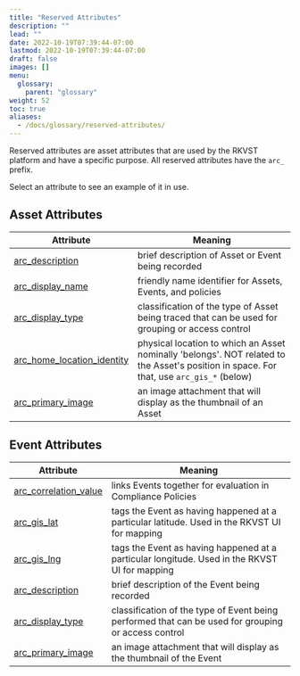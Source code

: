 ```yaml
---
title: "Reserved Attributes"
description: ""
lead: ""
date: 2022-10-19T07:39:44-07:00
lastmod: 2022-10-19T07:39:44-07:00
draft: false
images: []
menu: 
  glossary:
    parent: "glossary"
weight: 52
toc: true
aliases: 
  - /docs/glossary/reserved-attributes/
---
```


Reserved attributes are asset attributes that are used by the RKVST platform and have a specific purpose. All reserved attributes have the `arc_` prefix.

Select an attribute to see an example of it in use.

Asset Attributes
----------------

| **Attribute**              | **Meaning**                                                      |
|----------------------------|------------------------------------------------------------------|
| [arc_description](/developers/api-reference/assets-api/#asset-record-creation)            | brief description of Asset or Event being recorded               |
| [arc_display_name](/developers/api-reference/assets-api/#asset-record-creation)           | friendly name identifier for Assets, Events, and policies        |
| [arc_display_type](/developers/api-reference/assets-api/#asset-record-creation)           | classification of the type of Asset being traced that can be used for grouping or access control |
| [arc_home_location_identity](/platform/overview/advanced-concepts/#locations) | physical location to which an Asset nominally 'belongs'. NOT related to the Asset's position in space. For that, use `arc_gis_*` (below)                             |
| [arc_primary_image](/platform/overview/advanced-concepts/#the-primary-image) | an image attachment that will display as the thumbnail of an Asset                                |

Event Attributes
----------------

| **Attribute**              | **Meaning**                                                      |
|----------------------------|------------------------------------------------------------------|
| [arc_correlation_value](/platform/administration/compliance-policies/#creating-a-compliance-policy)      | links Events together for evaluation in Compliance Policies             |
| [arc_gis_lat](/platform/overview/advanced-concepts/#locations)      | tags the Event as having happened at a particular latitude. Used in the RKVST UI for mapping             |
| [arc_gis_lng](/platform/overview/advanced-concepts/#locations)      | tags the Event as having happened at a particular longitude. Used in the RKVST UI for mapping             |
| [arc_description](https://docs.rkvst.com/developers/api-reference/events-api/#event-creation)            | brief description of the Event being recorded               |
| [arc_display_type](https://docs.rkvst.com/developers/api-reference/events-api/#event-creation)           | classification of the type of Event being performed that can be used for grouping or access control |
| [arc_primary_image](/platform/overview/advanced-concepts/#the-primary-image) | an image attachment that will display as the thumbnail of the Event                               |
